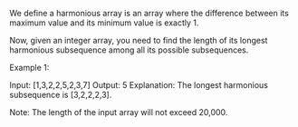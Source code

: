 We define a harmonious array is an array where the difference between its maximum value and its minimum value is exactly 1.

Now, given an integer array, you need to find the length of its longest harmonious subsequence among all its possible subsequences.

Example 1:

Input: [1,3,2,2,5,2,3,7]
Output: 5
Explanation: The longest harmonious subsequence is [3,2,2,2,3].



Note:
The length of the input array will not exceed 20,000.


